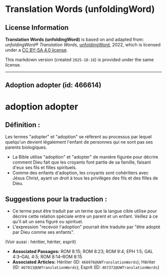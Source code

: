 # Translation Words (unfoldingWord)

## License Information

**Translation Words (unfoldingWord)** is based on and adapted from: _unfoldingWord® Translation Words_, [unfoldingWord](https://unfoldingword.org/utw), 2022, which is licensed under a [CC BY-SA 4.0 license](https://creativecommons.org/licenses/by-sa/4.0/legalcode.en).

This markdown version (created `2025-10-16`) is provided under the same license.



--------------------------------

## Adoption adopter (id: 466614)

adoption adopter
================

Définition :
------------

Les termes "adopter" et "adoption" se réfèrent au processus par lequel quelqu'un devient légalement l'enfant de personnes qui ne sont pas ses parents biologiques.

* La Bible utilise "adoption" et "adopter" de manière figurée pour décrire comment Dieu fait que les croyants font partie de sa famille, faisant d'eux ses fils et filles spirituels.
* Comme des enfants d'adoption, les croyants sont cohéritiers avec Jésus Christ, ayant un droit à tous les privilèges des fils et des filles de Dieu.

Suggestions pour la traduction :
--------------------------------

* Ce terme peut être traduit par un terme que la langue cible utilise pour décrire cette relation spéciale entre un parent et un enfant. Veillez à ce qu'il ait un sens figuré ou spirituel.
* L'expression "recevoir l'adoption" pourrait être traduite par "être adopté par Dieu comme ses enfants".

(Voir aussi : héritier, hériter, esprit)

* **Associated Passages:** ROM 8:15; ROM 8:23; ROM 9:4; EPH 1:5; GAL 4:3–GAL 4:5; ROM 8:14–ROM 8:15
* **Associated Articles:** Héritier (ID: `466976@UWTranslationWords`); Hériter (ID: `467013@UWTranslationWords`); Esprit (ID: `467372@UWTranslationWords`)

